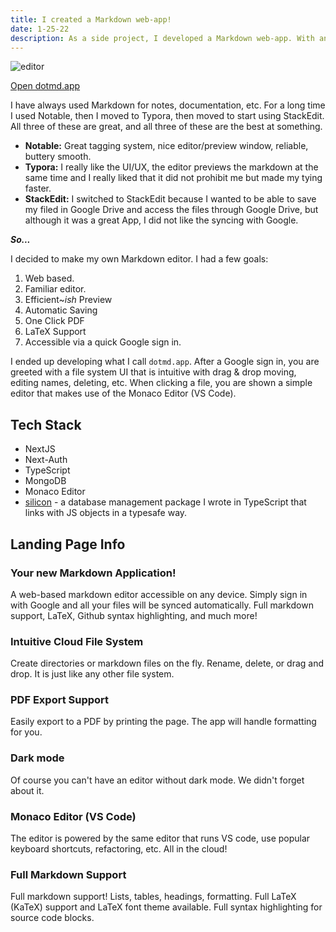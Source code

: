 ```yaml
---
title: I created a Markdown web-app!
date: 1-25-22
description: As a side project, I developed a Markdown web-app. With an accessible cloud file-storage, VS code editor, and much more.
---
```


![editor](/dotmd/editor.png)

[Open dotmd.app](https://dotmd.app)


I have always used Markdown for notes, documentation, etc. For a long time I used Notable, then
I moved to Typora, then moved to start using StackEdit. All three
of these are great, and all three of these are the best at something.
  
* **Notable:** Great tagging system, nice editor/preview window, reliable, buttery smooth.
* **Typora:** I really like the UI/UX, the editor previews the markdown at the same time and I really liked that it did
not prohibit me but made my tying faster.
* **StackEdit:** I switched to StackEdit because I wanted to be able to save my filed in Google Drive and access the
files through Google Drive, but although it was a great App, I did not like the syncing with Google.

***So...***

I decided to make my own Markdown editor. I had a few goals:
1. Web based.
2. Familiar editor.
3. Efficient~*ish* Preview
4. Automatic Saving
5. One Click PDF
6. LaTeX Support
7. Accessible via a quick Google sign in.

I ended up developing what I call `dotmd.app`. After a Google sign in, you are greeted with a file system UI that is 
intuitive with drag & drop moving, editing names, deleting, etc. When clicking a file, you are shown a simple editor 
that makes use of the Monaco Editor (VS Code).

## Tech Stack
* NextJS
* Next-Auth
* TypeScript
* MongoDB
* Monaco Editor
* [silicon](https://github.com/element-ts/silicon/wiki) - a database management package I wrote in TypeScript that
links with JS objects in a typesafe way.

## Landing Page Info

### Your new Markdown Application!
A web-based markdown editor accessible on any device. Simply sign in with Google and all your files will be synced
automatically. Full markdown support, LaTeX, Github syntax highlighting, and much more!

### Intuitive Cloud File System
Create directories or markdown files on the fly. Rename, delete, or drag and drop. It is just like any other
file system.

### PDF Export Support
Easily export to a PDF by printing the page. The app will handle formatting for you.

### Dark mode
Of course you can't have an editor without dark mode. We didn't forget about it.

### Monaco Editor (VS Code)
The editor is powered by the same editor that runs VS code, use popular keyboard shortcuts, refactoring, etc.
All in the cloud!

### Full Markdown Support
Full markdown support! Lists, tables, headings, formatting. Full LaTeX (KaTeX) support and LaTeX font theme
available. Full syntax highlighting for source code blocks.
